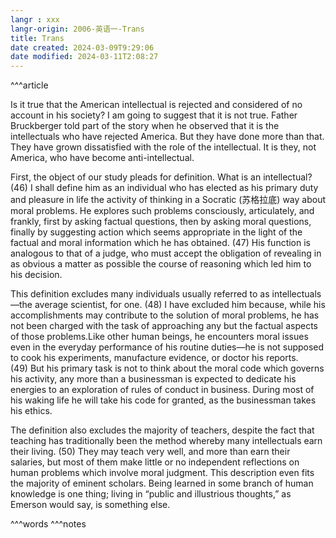 ```yaml
---
langr : xxx
langr-origin: 2006-英语一-Trans
title: Trans
date created: 2024-03-09T9:29:06
date modified: 2024-03-11T2:08:27
---
```


^^^article

Is it true that the American intellectual is rejected and considered of no account in his society? I am going to suggest that it is not true. Father Bruckberger told part of the story when he observed that it is the intellectuals who have rejected America. But they have done more than that. They have grown dissatisfied with the role of the intellectual. It is they, not America, who have become anti-intellectual.

First, the object of our study pleads for definition. What is an intellectual? (46) I shall define him as an individual who has elected as his primary duty and pleasure in life the activity of thinking in a Socratic (苏格拉底) way about moral problems. He explores such problems consciously, articulately, and frankly, first by asking factual questions, then by asking moral questions, finally by suggesting action which seems appropriate in the light of the factual and moral information which he has obtained. (47) His function is analogous to that of a judge, who must accept the obligation of revealing in as obvious a matter as possible the course of reasoning which led him to his decision.

This definition excludes many individuals usually referred to as intellectuals—the average scientist, for one. (48) I have excluded him because, while his accomplishments may contribute to the solution of moral problems, he has not been charged with the task of approaching any but the factual aspects of those problems.Like other human beings, he encounters moral issues even in the everyday performance of his routine duties—he is not supposed to cook his experiments, manufacture evidence, or doctor his reports. (49) But his primary task is not to think about the moral code which governs his activity, any more than a businessman is expected to dedicate his energies to an exploration of rules of conduct in business. During most of his waking life he will take his code for granted, as the businessman takes his ethics.

The definition also excludes the majority of teachers, despite the fact that teaching has traditionally been the method whereby many intellectuals earn their living. (50) They may teach very well, and more than earn their salaries, but most of them make little or no independent reflections on human problems which involve moral judgment. This description even fits the majority of eminent scholars. Being learned in some branch of human knowledge is one thing; living in “public and illustrious thoughts,” as Emerson would say, is something else.




^^^words
^^^notes
